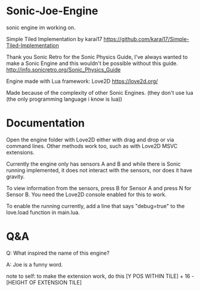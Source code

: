 # Sonic-Joe-Engine
sonic engine im working on.

Simple Tiled Implementation by karai17
https://github.com/karai17/Simple-Tiled-Implementation

Thank you Sonic Retro for the Sonic Physics Guide, I've always wanted to make a Sonic Engine and this wouldn't be possible without this guide.
http://info.sonicretro.org/Sonic_Physics_Guide


Engine made with Lua framework: Love2D
https://love2d.org/

Made because of the complexity of other Sonic Engines. (they don't use lua (the only programming language i know is lua))

# Documentation

Open the engine folder with Love2D either with drag and drop or via command lines. Other methods work too, such as with Love2D MSVC extensions.

Currently the engine only has sensors A and B and while there is Sonic running implemented, it does not interact with the sensors, nor does it have gravity.

To view information from the sensors, press B for Sensor A and press N for Sensor B. You need the Love2D console enabled for this to work.

To enable the running currently, add a line that says "debug=true" to the love.load function in main.lua.

# Q&A

Q: What inspired the name of this engine?

A: Joe is a funny word.

note to self: to make the extension work, do this [Y POS WITHIN TILE] + 16 - [HEIGHT OF EXTENSION TILE]
